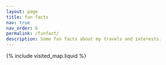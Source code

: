 ```yaml
---
layout: page
title: fun facts
nav: true
nav_order: 6
permalink: /funfact/
description: Some fun facts about my travels and interests.
---
```




{% include visited_map.liquid %}

<!-- {% include visitor.liquid %} -->